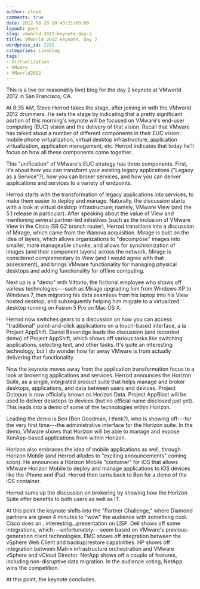 ```yaml
---
author: slowe
comments: true
date: 2012-08-28 10:43:21+00:00
layout: post
slug: vmworld-2012-keynote-day-2
title: VMworld 2012 Keynote, Day 2
wordpress_id: 2782
categories: Liveblog
tags:
- Virtualization
- VMware
- VMworld2012
---
```


This is a live (or reasonably live) blog for the day 2 keynote at VMworld 2012 in San Francisco, CA.

At 8:35 AM, Steve Herrod takes the stage, after joining in with the VMworld 2012 drummers. He sets the stage by indicating that a pretty significant portion of this morning's keynote will be focused on VMware's end-user computing (EUC) vision and the delivery of that vision. Recall that VMware has talked about a number of different components in their EUC vision: mobile phone virtualization, virtual desktop infrastructure, application virtualization, application management, etc. Herrod indicates that today he'll focus on how all these components come together.

This "unification" of VMware's EUC strategy has three components. First, it's about how you can transform your existing legacy applications ("Legacy as a Service"?), how you can broker services, and how you can deliver applications and services to a variety of endpoints.

Herrod starts with the transformation of legacy applications into services, to make them easier to deploy and manage. Naturally, the discussion starts with a look at virtual desktop infrastructure; namely, VMware View (and the 5.1 release in particular). After speaking about the value of View and mentioning several partner-led initiatives (such as the inclusion of VMware View in the Cisco ISR G2 branch router), Herrod transitions into a discussion of Mirage, which came from the Wanova acquisition. Mirage is built on the idea of layers, which allows organizations to "decompose" images into smaller, more manageable chunks, and allows for synchronization of images (and their component layers) across the network. Mirage is considered complementary to View (and I would agree with that assessment), and brings VMware functionality for managing physical desktops and adding functionality for offline computing.

Next up is a "demo" with Vittorio, the fictional employee who shows off various technologies---such as Mirage upgrading him from Windows XP to Windows 7, then migrating his data seamless from his laptop into his View hosted desktop, and subsequently helping him migrate to a virtualized desktop running on Fusion 5 Pro on Mac OS X.

Herrod now switches gears to a discussion on how you can access "traditional" point-and-click applications on a touch-based interface, a la Project AppShift. Daniel Beveridge leads the discussion (and recorded demo) of Project AppShift, which shows off various tasks like switching applications, selecting text, and other tasks. It's quite an interesting technology, but I do wonder how far away VMware is from actually delivering that functionality.

Now the keynote moves away from the application transformation focus to a look at brokering applications and services. Herrod announces the Horizon Suite, as a single, integrated product suite that helps manage and broker desktops, applications, and data between users and devices. Project Octopus is now officially known as Horizon Data. Project AppBlast will be used to deliver desktops to devices (but no official name disclosed just yet). This leads into a demo of some of the technologies within Horizon.

Leading the demo is Ben (Ben Goodman, I think?), who is showing off---for the very first time---the administrative interface for the Horizon suite. In the demo, VMware shows that Horizon will be able to manage and expose XenApp-based applications from within Horizon.

Horizon also embraces the idea of mobile applications as well, through Horizon Mobile (and Herrod alludes to "exciting announcements" coming soon). He announces a Horizon Mobile "container" for iOS that allows VMware Horizon Mobile to deploy and manage applications to iOS devices like the iPhone and iPad. Herrod then turns back to Ben for a demo of the iOS container.

Herrod sums up the discussion on brokering by showing how the Horizon Suite offer benefits to both users as well as IT.

At this point the keynote shifts into the "Partner Challenge," where Diamond partners are given 4 minutes to "wow" the audience with something cool. Cisco does an...interesting...presentation on LISP. Dell shows off some integrations, which---unfortunately---seem based on VMware's previous-generation client technologies. EMC shows off integration between the vSphere Web Client and backup/restore capabilities. HP shows off integration between Matrix infrastructure orchestration and VMware vSphere and vCloud Director. NetApp shows off a couple of features, including non-disruptive data migration. In the audience voting, NetApp wins the competition.

At this point, the keynote concludes.
